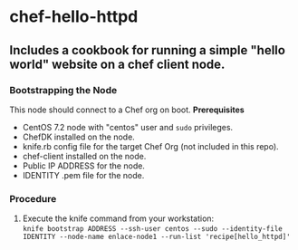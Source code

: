 # chef-hello-httpd
Includes a cookbook for running a simple "hello world" website on a chef client node.
---
### Bootstrapping the Node
This node should connect to a Chef org on boot. 
**Prerequisites**
* CentOS 7.2 node with "centos" user and `sudo` privileges.
* ChefDK installed on the node. 
* knife.rb config file for the target Chef Org (not included in this repo).
* chef-client installed on the node.
* Public IP ADDRESS for the node. 
* IDENTITY .pem file for the node.
### Procedure
1. Execute the knife command from your workstation:  
   `knife bootstrap ADDRESS --ssh-user centos --sudo --identity-file IDENTITY --node-name enlace-node1 --run-list 'recipe[hello_httpd]'`

